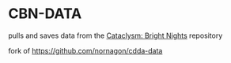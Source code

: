 # CBN-DATA

pulls and saves data from the [Cataclysm: Bright Nights][bn] repository

fork of https://github.com/nornagon/cdda-data

[bn]: https://github.com/cataclysmbnteam/Cataclysm-BN
